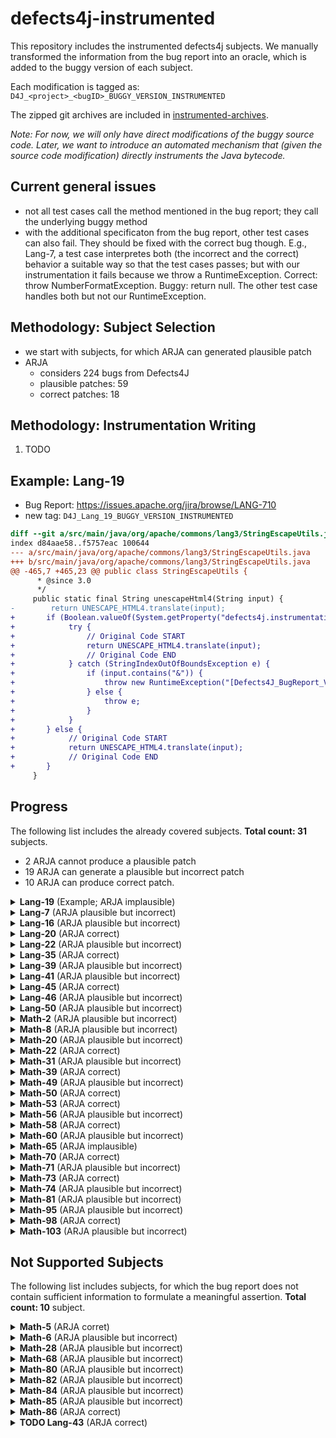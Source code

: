 # defects4j-instrumented

This repository includes the instrumented defects4j subjects. We manually transformed the information from the bug report into an oracle, which is added to the buggy version of each subject.

Each modification is tagged as: `D4J_<project>_<bugID>_BUGGY_VERSION_INSTRUMENTED`

The zipped git archives are included in [instrumented-archives](./instrumented-archives).

*Note: For now, we will only have direct modifications of the buggy source code. Later, we want to introduce an automated mechanism that (given the source code modification) directly instruments the Java bytecode.*

## Current general issues

* not all test cases call the method mentioned in the bug report; they call the underlying buggy method
* with the additional specificaton from the bug report, other test cases can also fail. They should be fixed with the correct bug though. E.g., Lang-7, a test case interpretes both (the incorrect and the correct) behavior a suitable way so that the test cases passes; but with our instrumentation it fails because we throw a RuntimeException. Correct: throw NumberFormatException. Buggy: return null. The other test case handles both but not our RuntimeException.

## Methodology: Subject Selection

* we start with subjects, for which ARJA can generated plausible patch
* ARJA
	* considers 224 bugs from Defects4J
	* plausible patches: 59
	* correct patches: 18

## Methodology: Instrumentation Writing

1. TODO

## Example: Lang-19

* Bug Report: https://issues.apache.org/jira/browse/LANG-710
* new tag: `D4J_Lang_19_BUGGY_VERSION_INSTRUMENTED`

```diff
diff --git a/src/main/java/org/apache/commons/lang3/StringEscapeUtils.java b/src/main/java/org/apache/commons/lang3/StringEscapeUtils.java
index d84aae58..f5757eac 100644
--- a/src/main/java/org/apache/commons/lang3/StringEscapeUtils.java
+++ b/src/main/java/org/apache/commons/lang3/StringEscapeUtils.java
@@ -465,7 +465,23 @@ public class StringEscapeUtils {
      * @since 3.0
      */
     public static final String unescapeHtml4(String input) {
-        return UNESCAPE_HTML4.translate(input);
+       if (Boolean.valueOf(System.getProperty("defects4j.instrumentation.enabled"))) {
+            try {
+                // Original Code START
+                return UNESCAPE_HTML4.translate(input);
+                // Original Code END
+            } catch (StringIndexOutOfBoundsException e) {
+                if (input.contains("&")) {
+                    throw new RuntimeException("[Defects4J_BugReport_Violation]");
+                } else {
+                    throw e;
+                }
+            }
+       } else {
+            // Original Code START
+            return UNESCAPE_HTML4.translate(input);
+            // Original Code END
+       }
     }
```

## Progress

The following list includes the already covered subjects. **Total count: 31** subjects.

* 2 ARJA cannot produce a plausible patch
* 19 ARJA can generate a plausible but incorrect patch
* 10 ARJA can produce correct patch.


<details>
<summary><b>Lang-19</b> (Example; ARJA implausible)</summary>

* Bug Report: https://issues.apache.org/jira/browse/LANG-710
* new tag: `D4J_Lang_19_BUGGY_VERSION_INSTRUMENTED`

```diff
diff --git a/src/main/java/org/apache/commons/lang3/StringEscapeUtils.java b/src/main/java/org/apache/commons/lang3/StringEscapeUtils.java
index d84aae58..f5757eac 100644
--- a/src/main/java/org/apache/commons/lang3/StringEscapeUtils.java
+++ b/src/main/java/org/apache/commons/lang3/StringEscapeUtils.java
@@ -465,7 +465,23 @@ public class StringEscapeUtils {
      * @since 3.0
      */
     public static final String unescapeHtml4(String input) {
-        return UNESCAPE_HTML4.translate(input);
+       if (Boolean.valueOf(System.getProperty("defects4j.instrumentation.enabled"))) {
+            try {
+                // Original Code START
+                return UNESCAPE_HTML4.translate(input);
+                // Original Code END
+            } catch (StringIndexOutOfBoundsException e) {
+                if (input.contains("&")) {
+                    throw new RuntimeException("[Defects4J_BugReport_Violation]");
+                } else {
+                    throw e;
+                }
+            }
+       } else {
+            // Original Code START
+            return UNESCAPE_HTML4.translate(input);
+            // Original Code END
+       }
     }
```

</details>

<details>
<summary><b>Lang-7</b> (ARJA plausible but incorrect)</summary>

* Bug Report: https://issues.apache.org/jira/browse/LANG-822
* new tag: `D4J_Lang_7_BUGGY_VERSION_INSTRUMENTED`

```diff
diff --git a/src/main/java/org/apache/commons/lang3/math/NumberUtils.java b/src/main/java/org/apache/commons/lang3/math/NumberUtils.java
index d49da7f4..c3c8bbde 100644
--- a/src/main/java/org/apache/commons/lang3/math/NumberUtils.java
+++ b/src/main/java/org/apache/commons/lang3/math/NumberUtils.java
@@ -443,6 +443,24 @@ public class NumberUtils {
      * @throws NumberFormatException if the value cannot be converted
      */
     public static Number createNumber(String str) throws NumberFormatException {
+        if (Boolean.valueOf(System.getProperty("defects4j.instrumentation.enabled"))) {
+            Number returnValue = null;
+            try {
+                returnValue = createNumber_original(str);
+            } catch (NumberFormatException e) {
+                throw e;
+            }
+
+            if (str != null && str.startsWith("--") && returnValue == null) {
+                throw new RuntimeException("[Defects4J_BugReport_Violation]");
+            }
+            return returnValue;
+        } else {
+            return createNumber_original(str);
+        }
+    }
+
+    public static Number createNumber_original(String str) throws NumberFormatException {
         if (str == null) {
             return null;
         }
```

</details>

<details>
<summary><b>Lang-16</b> (ARJA plausible but incorrect)</summary>

* Bug Report: https://issues.apache.org/jira/browse/LANG-746
* new tag: `D4J_Lang_16_BUGGY_VERSION_INSTRUMENTED`

```diff
diff --git a/src/main/java/org/apache/commons/lang3/math/NumberUtils.java b/src/main/java/org/apache/commons/lang3/math/NumberUtils.java
index 882358f2..39bffaeb 100644
--- a/src/main/java/org/apache/commons/lang3/math/NumberUtils.java
+++ b/src/main/java/org/apache/commons/lang3/math/NumberUtils.java
@@ -442,6 +442,27 @@ public class NumberUtils {
      * @throws NumberFormatException if the value cannot be converted
      */
     public static Number createNumber(String str) throws NumberFormatException {
+        if (Boolean.valueOf(System.getProperty("defects4j.instrumentation.enabled"))) {
+            try {
+                return createNumber_original(str);
+            } catch (NumberFormatException e) {
+                if (str != null && (str.startsWith("0X") || str.startsWith("-0X"))) {
+                    try {
+                        Integer.decode(str);
+                    } catch (NumberFormatException e_decode) {
+                        throw e;
+                    }
+                    throw new RuntimeException("[Defects4J_BugReport_Violation]");
+                } else {
+                    throw e;
+                }
+            }
+        } else {
+            return createNumber_original(str);
+        }
+    }
+
+    public static Number createNumber_original(String str) throws NumberFormatException {
         if (str == null) {
             return null;
         }
```

</details>

<details>
<summary><b>Lang-20</b> (ARJA correct)</summary>

* Bug Report: https://issues.apache.org/jira/browse/LANG-703
* new tag: `D4J_Lang_20_BUGGY_VERSION_INSTRUMENTED`

```diff
diff --git a/src/main/java/org/apache/commons/lang3/StringUtils.java b/src/main/java/org/apache/commons/lang3/StringUtils.java
index 3c2cf3f2..dde35b27 100644
--- a/src/main/java/org/apache/commons/lang3/StringUtils.java
+++ b/src/main/java/org/apache/commons/lang3/StringUtils.java
@@ -3227,6 +3227,18 @@ public class StringUtils {
      * @since 3.0 Changed signature to use varargs
      */
     public static <T> String join(T... elements) {
+        if (Boolean.valueOf(System.getProperty("defects4j.instrumentation.enabled"))) {
+            try {
+                return join_original(elements);
+            } catch (NullPointerException e) {
+                throw new RuntimeException("[Defects4J_BugReport_Violation]");
+            }
+        } else {
+            return join_original(elements);
+        }
+    }
+
+    public static <T> String join_original(T... elements) {
         return join(elements, null);
     }
```

</details>

<details>
<summary><b>Lang-22</b> (ARJA plausible but incorrect)</summary>

* Bug Report: https://issues.apache.org/jira/browse/LANG-662
* new tag: `D4J_Lang_22_BUGGY_VERSION_INSTRUMENTED`

```diff
diff --git a/src/main/java/org/apache/commons/lang3/math/Fraction.java b/src/main/java/org/apache/commons/lang3/math/Fraction.java
index b36a156a..b2dc787c 100644
--- a/src/main/java/org/apache/commons/lang3/math/Fraction.java
+++ b/src/main/java/org/apache/commons/lang3/math/Fraction.java
@@ -579,6 +579,19 @@ public final class Fraction extends Number implements Comparable<Fraction> {
      * @return the greatest common divisor, never zero
      */
     private static int greatestCommonDivisor(int u, int v) {
+        if (Boolean.valueOf(System.getProperty("defects4j.instrumentation.enabled"))) {
+            int returnValue;
+            returnValue = greatestCommonDivisor_original(u, v);
+            if (u == Integer.MIN_VALUE && v == 2 && returnValue != 2) {
+                throw new RuntimeException("[Defects4J_BugReport_Violation]");
+            }
+            return returnValue;
+        } else {
+            return greatestCommonDivisor_original(u, v);
+        }
+    }
+
+    private static int greatestCommonDivisor_original(int u, int v) {
         // From Commons Math:
         //if either operand is abs 1, return 1:
         if (Math.abs(u) <= 1 || Math.abs(v) <= 1) {
```

</details>

<details>
<summary><b>Lang-35</b> (ARJA correct)</summary>

* Bug Report: https://issues.apache.org/jira/browse/LANG-571
* new tag: `D4J_Lang_35_BUGGY_VERSION_INSTRUMENTED`
* [lang_35.diff](./instrumented-diffs/lang_35.diff)

</details>

<details>
<summary><b>Lang-39</b> (ARJA plausible but incorrect)</summary>

* Bug Report: https://issues.apache.org/jira/browse/LANG-552
* new tag: `D4J_Lang_39_BUGGY_VERSION_INSTRUMENTED`
* [lang_39.diff](./instrumented-diffs/lang_39.diff)

</details>

<details>
<summary><b>Lang-41</b> (ARJA plausible but incorrect)</summary>

* Bug Report: https://issues.apache.org/jira/browse/LANG-535
* new tag: `D4J_Lang_41_BUGGY_VERSION_INSTRUMENTED`
* [lang_41.diff](./instrumented-diffs/lang_41.diff)

</details>

<details>
<summary><b>Lang-45</b> (ARJA correct)</summary>

* Bug Report: https://issues.apache.org/jira/browse/LANG-419
* new tag: `D4J_Lang_45_BUGGY_VERSION_INSTRUMENTED`
* [lang_45.diff](./instrumented-diffs/lang_45.diff)

</details>

<details>
<summary><b>Lang-46</b> (ARJA plausible but incorrect)</summary>

* Bug Report: https://issues.apache.org/jira/browse/LANG-421
* new tag: `D4J_Lang_46_BUGGY_VERSION_INSTRUMENTED`
* [lang_46.diff](./instrumented-diffs/lang_46.diff)

</details>

<details>
<summary><b>Lang-50</b> (ARJA plausible but incorrect)</summary>

* Bug Report: https://issues.apache.org/jira/browse/LANG-368
* new tag: `D4J_Lang_50_BUGGY_VERSION_INSTRUMENTED`
* [lang_50.diff](./instrumented-diffs/lang_50.diff)

</details>



<details>
<summary><b>Math-2</b> (ARJA plausible but incorrect)</summary>

* Bug Report: https://issues.apache.org/jira/browse/MATH-1021
* new tag: `D4J_Math_2_BUGGY_VERSION_INSTRUMENTED`

```diff
diff --git a/src/main/java/org/apache/commons/math3/distribution/HypergeometricDistribution.java b/src/main/java/org/apache/commons/math3/distribution/HypergeometricDistribution.java
index 27691272f..59287e081 100644
--- a/src/main/java/org/apache/commons/math3/distribution/HypergeometricDistribution.java
+++ b/src/main/java/org/apache/commons/math3/distribution/HypergeometricDistribution.java
@@ -110,6 +110,19 @@ public class HypergeometricDistribution extends AbstractIntegerDistribution {
         this.sampleSize = sampleSize;
     }

+    @Override
+    public int sample() {
+        if (Boolean.valueOf(System.getProperty("defects4j.instrumentation.enabled"))) {
+            int returnValue = super.sample();
+            if (returnValue < this.getSupportLowerBound() || returnValue > this.getSupportUpperBound()) {
+                throw new RuntimeException("[Defects4J_BugReport_Violation]");
+            }
+            return returnValue;
+        } else {
+            return super.sample();
+        }
+    }
+
     /** {@inheritDoc} */
     public double cumulativeProbability(int x) {
         double ret;
```
</details>

<details>
<summary><b>Math-8</b> (ARJA plausible but incorrect)</summary>

* Bug Report: https://issues.apache.org/jira/browse/MATH-942
* new tag: `D4J_Math_8_BUGGY_VERSION_INSTRUMENTED`

```diff
diff --git a/src/main/java/org/apache/commons/math3/distribution/DiscreteDistribution.java b/src/main/java/org/apache/commons/math3/distribution/DiscreteDistribution.java
index 5cb0e4382..58c8b5b54 100644
--- a/src/main/java/org/apache/commons/math3/distribution/DiscreteDistribution.java
+++ b/src/main/java/org/apache/commons/math3/distribution/DiscreteDistribution.java
@@ -179,6 +179,26 @@ public class DiscreteDistribution<T> {
      * positive.
      */
     public T[] sample(int sampleSize) throws NotStrictlyPositiveException {
+        if (Boolean.valueOf(System.getProperty("defects4j.instrumentation.enabled"))) {
+            T[] resultValue = null;
+            try {
+                resultValue = sample_orig(sampleSize);
+            } catch (ArrayStoreException e) {
+                Class typeT = ((T) new Object()).getClass();
+                Object singletonObject = singletons.get(0);
+                if (typeT.isInstance(singletonObject) && !typeT.equals(singletonObject.getClass())) {
+                    throw new RuntimeException("[Defects4J_BugReport_Violation]");
+                } else {
+                    throw e;
+                }
+            }
+            return resultValue;
+        } else {
+            return sample_orig(sampleSize);
+        }
+    }
+
+    public T[] sample_orig(int sampleSize) throws NotStrictlyPositiveException {
         if (sampleSize <= 0) {
             throw new NotStrictlyPositiveException(LocalizedFormats.NUMBER_OF_SAMPLES,
                     sampleSize);
```
</details>

<details>
<summary><b>Math-20</b> (ARJA plausible but incorrect)</summary>

* Bug Report: https://issues.apache.org/jira/browse/MATH-864
* new tag: `D4J_Math_20_BUGGY_VERSION_INSTRUMENTED`

```diff
diff --git a/src/main/java/org/apache/commons/math3/optimization/direct/CMAESOptimizer.java b/src/main/java/org/apache/commons/math3/optimization/direct/CMAESOptimizer.java
index 4b7dbf6bb..7465d02ea 100644
--- a/src/main/java/org/apache/commons/math3/optimization/direct/CMAESOptimizer.java
+++ b/src/main/java/org/apache/commons/math3/optimization/direct/CMAESOptimizer.java
@@ -316,6 +316,21 @@ public class CMAESOptimizer
         this.generateStatistics = generateStatistics;
     }

+    @Override
+    public PointValuePair optimize(int maxEval, MultivariateFunction f, GoalType goalType, double[] startPoint,
+            double[] lower, double[] upper) {
+        if (Boolean.valueOf(System.getProperty("defects4j.instrumentation.enabled"))) {
+            PointValuePair resultValue = super.optimize(maxEval, f, goalType, startPoint, lower, upper);
+            if (resultValue.getPoint()[0] > upper[0]) {
+                throw new RuntimeException("[Defects4J_BugReport_Violation]");
+            } else {
+                return resultValue;
+            }
+        } else {
+            return super.optimize(maxEval, f, goalType, startPoint, lower, upper);
+        }
+    }
+
     /**
      * @return History of sigma values.
      */
```
</details>

<details>
<summary><b>Math-22</b> (ARJA correct)</summary>

* Bug Report: https://issues.apache.org/jira/browse/MATH-859
* new tag: `D4J_Math_22_BUGGY_VERSION_INSTRUMENTED`

```diff
diff --git a/src/main/java/org/apache/commons/math3/distribution/FDistribution.java b/src/main/java/org/apache/commons/math3/distribution/FDistribution.java
index 8b0993c4d..a66094077 100644
--- a/src/main/java/org/apache/commons/math3/distribution/FDistribution.java
+++ b/src/main/java/org/apache/commons/math3/distribution/FDistribution.java
@@ -126,6 +126,33 @@ public class FDistribution extends AbstractRealDistribution {
      * @since 2.1
      */
     public double density(double x) {
+        if (Boolean.valueOf(System.getProperty("defects4j.instrumentation.enabled"))) {
+            double returnValue = density_original(x);
+            double upperBound = getSupportUpperBound();
+            double lowerBound = getSupportLowerBound();
+            if (x == upperBound) {
+                boolean upperBoundRule = !isSupportUpperBoundInclusive() || !Double.isInfinite(returnValue) && !Double.isNaN(returnValue);
+                if (!upperBoundRule) {
+                    throw new RuntimeException("[Defects4J_BugReport_Violation]");
+                } else {
+                    return returnValue;
+                }
+            } else if (x == lowerBound) {
+                boolean lowerBoundRule = !isSupportLowerBoundInclusive() || !Double.isInfinite(returnValue) && !Double.isNaN(returnValue);
+                if (!lowerBoundRule) {
+                    throw new RuntimeException("[Defects4J_BugReport_Violation]");
+                } else {
+                    return returnValue;
+                }
+            } else {
+                return returnValue;
+            }
+        } else {
+            return density_original(x);
+        }
+    }
+
+    public double density_original(double x) {
         final double nhalf = numeratorDegreesOfFreedom / 2;
         final double mhalf = denominatorDegreesOfFreedom / 2;
         final double logx = FastMath.log(x);
diff --git a/src/main/java/org/apache/commons/math3/distribution/UniformRealDistribution.java b/src/main/java/org/apache/commons/math3/distribution/UniformRealDistribution.java
index 5d32f6ebf..179cd2adc 100644
--- a/src/main/java/org/apache/commons/math3/distribution/UniformRealDistribution.java
+++ b/src/main/java/org/apache/commons/math3/distribution/UniformRealDistribution.java
@@ -106,6 +106,33 @@ public class UniformRealDistribution extends AbstractRealDistribution {

     /** {@inheritDoc} */
     public double density(double x) {
+        if (Boolean.valueOf(System.getProperty("defects4j.instrumentation.enabled"))) {
+            double returnValue = density_original(x);
+            double upperBound = getSupportUpperBound();
+            double lowerBound = getSupportLowerBound();
+            if (x == upperBound) {
+                boolean upperBoundRule = !isSupportUpperBoundInclusive() || !Double.isInfinite(returnValue) && !Double.isNaN(returnValue);
+                if (!upperBoundRule) {
+                    throw new RuntimeException("[Defects4J_BugReport_Violation]");
+                } else {
+                    return returnValue;
+                }
+            } else if (x == lowerBound) {
+                boolean lowerBoundRule = !isSupportLowerBoundInclusive() || !Double.isInfinite(returnValue) && !Double.isNaN(ret
urnValue);
+                if (!lowerBoundRule) {
+                    throw new RuntimeException("[Defects4J_BugReport_Violation]");
+                } else {
+                    return returnValue;
+                }
+            } else {
+                return returnValue;
+            }
+        } else {
+            return density_original(x);
+        }
+    }
+
+    public double density_original(double x) {
         if (x < lower || x > upper) {
             return 0.0;
         }
```
</details>

<details>
<summary><b>Math-31</b> (ARJA plausible but incorrect)</summary>

* Bug Report: https://issues.apache.org/jira/browse/MATH-718
* new tag: `D4J_Math_31_BUGGY_VERSION_INSTRUMENTED`

```diff
diff --git a/src/main/java/org/apache/commons/math3/distribution/BinomialDistribution.java b/src/main/java/org/apache/commons/math3/distribution/BinomialDistribution.java
index 505b93f3b..a761347fc 100644
--- a/src/main/java/org/apache/commons/math3/distribution/BinomialDistribution.java
+++ b/src/main/java/org/apache/commons/math3/distribution/BinomialDistribution.java
@@ -18,6 +18,7 @@ package org.apache.commons.math3.distribution;

 import org.apache.commons.math3.exception.OutOfRangeException;
 import org.apache.commons.math3.exception.NotPositiveException;
+import org.apache.commons.math3.exception.NumberIsTooLargeException;
 import org.apache.commons.math3.exception.util.LocalizedFormats;
 import org.apache.commons.math3.special.Beta;
 import org.apache.commons.math3.util.FastMath;
@@ -59,6 +60,22 @@ public class BinomialDistribution extends AbstractIntegerDistribution {
         numberOfTrials = trials;
     }

+    @Override
+    public int inverseCumulativeProbability(final double p) throws OutOfRangeException {
+        if (Boolean.valueOf(System.getProperty("defects4j.instrumentation.enabled"))) {
+            int resultValue = super.inverseCumulativeProbability(p);
+            if (p == 0.5 && this.probabilityOfSuccess == 0.5) {
+                int expectedValue = (int) (numberOfTrials * 0.5);
+                if (resultValue < expectedValue - 1 || resultValue > expectedValue + 1) {
+                    throw new RuntimeException("[Defects4J_BugReport_Violation]");
+                }
+            }
+            return resultValue;
+        } else {
+            return super.inverseCumulativeProbability(p);
+        }
+    }
+
     /**
      * Access the number of trials for this distribution.
      *
```
</details>

<details>
<summary><b>Math-39</b> (ARJA correct)</summary>

* Bug Report: https://issues.apache.org/jira/browse/MATH-227
* new tag: `D4J_Math_39_BUGGY_VERSION_INSTRUMENTED`

```diff
diff --git a/src/main/java/org/apache/commons/math/ode/nonstiff/EmbeddedRungeKuttaIntegrator.java b/src/main/java/org/apache/commons/math/ode/nonstiff/EmbeddedRungeKuttaIntegrator.java
index 13ced27d7..f052bef23 100644
--- a/src/main/java/org/apache/commons/math/ode/nonstiff/EmbeddedRungeKuttaIntegrator.java
+++ b/src/main/java/org/apache/commons/math/ode/nonstiff/EmbeddedRungeKuttaIntegrator.java
@@ -248,6 +248,12 @@ public abstract class EmbeddedRungeKuttaIntegrator

         stepSize = hNew;

+        if (Boolean.valueOf(System.getProperty("defects4j.instrumentation.enabled"))) {
+            if (forward && stepStart + stepSize >= t || !forward && stepStart + stepSize <= t) {
+                throw new RuntimeException("[Defects4J_BugReport_Violation]");
+            }
+        }
+
         // next stages
         for (int k = 1; k < stages; ++k) {

```
</details>

<details>
<summary><b>Math-49</b> (ARJA plausible but incorrect)</summary>

* Bug Report: https://issues.apache.org/jira/browse/MATH-645
* new tag: `D4J_Math_49_BUGGY_VERSION_INSTRUMENTED`

```diff
diff --git a/src/main/java/org/apache/commons/math/linear/OpenMapRealVector.java b/src/main/java/org/apache/commons/math/linear/OpenMapRealVector.java
index 5db488466..19656d939 100644
--- a/src/main/java/org/apache/commons/math/linear/OpenMapRealVector.java
+++ b/src/main/java/org/apache/commons/math/linear/OpenMapRealVector.java
@@ -17,6 +17,7 @@
 package org.apache.commons.math.linear;

 import java.io.Serializable;
+import java.util.ConcurrentModificationException;

 import org.apache.commons.math.exception.MathArithmeticException;
 import org.apache.commons.math.exception.util.LocalizedFormats;
@@ -365,6 +366,20 @@ public class OpenMapRealVector extends AbstractRealVector

     /** {@inheritDoc} */
     public OpenMapRealVector ebeMultiply(RealVector v) {
+        if (Boolean.valueOf(System.getProperty("defects4j.instrumentation.enabled"))) {
+            OpenMapRealVector returnValue = null;
+            try {
+                returnValue = ebeMultiply_original(v);
+            } catch (ConcurrentModificationException e) {
+                throw new RuntimeException("[Defects4J_BugReport_Violation]");
+            }
+            return returnValue;
+        } else {
+            return ebeMultiply_original(v);
+        }
+    }
+
+    public OpenMapRealVector ebeMultiply_original(RealVector v) {
         checkVectorDimensions(v.getDimension());
         OpenMapRealVector res = new OpenMapRealVector(this);
         Iterator iter = res.entries.iterator();
```
</details>

<details>
<summary><b>Math-50</b> (ARJA correct)</summary>

* Bug Report: https://issues.apache.org/jira/browse/MATH-631
* new tag: `D4J_Math_50_BUGGY_VERSION_INSTRUMENTED`
* [math_50.diff](./instrumented-diffs/math_50.diff)

</details>

<details>
<summary><b>Math-53</b> (ARJA correct)</summary>

* Bug Report: https://issues.apache.org/jira/browse/MATH-618
* new tag: `D4J_Math_53_BUGGY_VERSION_INSTRUMENTED`
* [math_53.diff](./instrumented-diffs/math_53.diff)

</details>

<details>
<summary><b>Math-56</b> (ARJA plausible but incorrect)</summary>

* Bug Report: https://issues.apache.org/jira/browse/MATH-552
* new tag: `D4J_Math_56_BUGGY_VERSION_INSTRUMENTED`

```diff
diff --git a/src/main/java/org/apache/commons/math/util/MultidimensionalCounter.java b/src/main/java/org/apache/commons/math/util/MultidimensionalCounter.java
index 56c9ffebc..efb2647af 100644
--- a/src/main/java/org/apache/commons/math/util/MultidimensionalCounter.java
+++ b/src/main/java/org/apache/commons/math/util/MultidimensionalCounter.java
@@ -242,6 +242,12 @@ public class MultidimensionalCounter implements Iterable<Integer> {
         --idx;
         indices[last] = idx;

+        if (Boolean.valueOf(System.getProperty("defects4j.instrumentation.enabled"))) {
+            if (indices[last] != index - count) {
+                throw new RuntimeException("[Defects4J_BugReport_Violation]");
+            }
+        }
+
         return indices;
     }
```
</details>

<details>
<summary><b>Math-58</b> (ARJA correct)</summary>

* Bug Report: https://issues.apache.org/jira/browse/MATH-519
* new tag: `D4J_Math_58_BUGGY_VERSION_INSTRUMENTED`
* [math_58.diff](./instrumented-diffs/math_58.diff)

</details>

<details>
<summary><b>Math-60</b> (ARJA plausible but incorrect)</summary>

* Bug Report: https://issues.apache.org/jira/browse/MATH-414
* new tag: `D4J_Math_60_BUGGY_VERSION_INSTRUMENTED`

```diff
diff --git a/src/main/java/org/apache/commons/math/distribution/NormalDistributionImpl.java b/src/main/java/org/apache/commons/math/distribution/NormalDistributionImpl.java
index 0e124d852..f9649d5e5 100644
--- a/src/main/java/org/apache/commons/math/distribution/NormalDistributionImpl.java
+++ b/src/main/java/org/apache/commons/math/distribution/NormalDistributionImpl.java
@@ -122,6 +122,22 @@ public class NormalDistributionImpl extends AbstractContinuousDistribution
      * @throws MathException if the algorithm fails to converge
      */
     public double cumulativeProbability(double x) throws MathException {
+        if (Boolean.valueOf(System.getProperty("defects4j.instrumentation.enabled"))) {
+            try {
+                return cumulativeProbability_original(x);
+            } catch (org.apache.commons.math.ConvergenceException e) {
+                if (x < (mean - 20 * standardDeviation) || x > (mean + 20 * standardDeviation)) {
+                    throw new RuntimeException("[Defects4J_BugReport_Violation]");
+                } else {
+                    throw e;
+                }
+            }
+        } else {
+            return cumulativeProbability_original(x);
+        }
+    }
+
+    public double cumulativeProbability_original(double x) throws MathException {
         final double dev = x - mean;
         try {
         return 0.5 * (1.0 + Erf.erf((dev) /
```
</details>

<details>
<summary><b>Math-65</b> (ARJA implausible)</summary>

* Bug Report: https://issues.apache.org/jira/browse/MATH-377
* new tag: `D4J_Math_65_BUGGY_VERSION_INSTRUMENTED`

```diff
diff --git a/src/main/java/org/apache/commons/math/optimization/general/AbstractLeastSquaresOptimizer.java b/src/main/java/org/apache/commons/math/optimization/general/AbstractLeastSquaresOptimizer.java
index 30ebfff21..6f91c53a3 100644
--- a/src/main/java/org/apache/commons/math/optimization/general/AbstractLeastSquaresOptimizer.java
+++ b/src/main/java/org/apache/commons/math/optimization/general/AbstractLeastSquaresOptimizer.java
@@ -252,6 +252,19 @@ public abstract class AbstractLeastSquaresOptimizer implements DifferentiableMul
      * @return chi-square value
      */
     public double getChiSquare() {
+        if (Boolean.valueOf(System.getProperty("defects4j.instrumentation.enabled"))) {
+            double returnValue = getChiSquare_original();
+            if (getRMS() != Math.sqrt(returnValue / rows)) {
+                throw new RuntimeException("[Defects4J_BugReport_Violation]");
+            } else {
+                return returnValue;
+            }
+        } else {
+            return getChiSquare_original();
+        }
+    }
+
+    public double getChiSquare_original() {
         double chiSquare = 0;
         for (int i = 0; i < rows; ++i) {
             final double residual = residuals[i];
```
</details>

<details>
<summary><b>Math-70</b> (ARJA correct)</summary>

* Bug Report: https://issues.apache.org/jira/browse/MATH-369
* new tag: `D4J_Math_70_BUGGY_VERSION_INSTRUMENTED`
* [math_70.diff](./instrumented-diffs/math_70.diff)

</details>

<details>
<summary><b>Math-71</b> (ARJA plausible but incorrect)</summary>

* Bug Report: https://issues.apache.org/jira/browse/MATH-358
* new tag: `D4J_Math_71_BUGGY_VERSION_INSTRUMENTED`

```diff
diff --git a/src/main/java/org/apache/commons/math/ode/nonstiff/DormandPrince853Integrator.java b/src/main/java/org/apache/commons/math/ode/nonstiff/DormandPrince853Integrator.java
index 2d6b17e29..0198886ec 100644
--- a/src/main/java/org/apache/commons/math/ode/nonstiff/DormandPrince853Integrator.java
+++ b/src/main/java/org/apache/commons/math/ode/nonstiff/DormandPrince853Integrator.java
@@ -17,6 +17,9 @@

 package org.apache.commons.math.ode.nonstiff;

+import org.apache.commons.math.ode.DerivativeException;
+import org.apache.commons.math.ode.FirstOrderDifferentialEquations;
+import org.apache.commons.math.ode.IntegratorException;

 /**
  * This class implements the 8(5,3) Dormand-Prince integrator for Ordinary
@@ -235,6 +238,22 @@ public class DormandPrince853Integrator extends EmbeddedRungeKuttaIntegrator {
           minStep, maxStep, vecAbsoluteTolerance, vecRelativeTolerance);
   }

+  @Override
+  public double integrate(final FirstOrderDifferentialEquations equations,
+                          final double t0, final double[] y0,
+                          final double t, final double[] y)
+  throws DerivativeException, IntegratorException {
+      if (Boolean.valueOf(System.getProperty("defects4j.instrumentation.enabled"))) {
+          double finalT = super.integrate(equations, t0, y0, t, y);
+          if (finalT < t - 1.0e-6 || finalT > t + 1.0e-6) {
+              throw new RuntimeException("[Defects4J_BugReport_Violation]");
+          }
+          return finalT;
+      } else {
+          return super.integrate(equations, t0, y0, t, y);
+      }
+  }
+
   /** {@inheritDoc} */
   @Override
   public int getOrder() {
```
</details>

<details>
<summary><b>Math-73</b> (ARJA correct)</summary>

* Bug Report: https://issues.apache.org/jira/browse/MATH-343
* new tag: `D4J_Math_73_BUGGY_VERSION_INSTRUMENTED`
* [math_73.diff](./instrumented-diffs/math_73.diff)

</details>

<details>
<summary><b>Math-74</b> (ARJA plausible but incorrect)</summary>

* Bug Report: https://issues.apache.org/jira/browse/MATH-338
* new tag: `D4J_Math_71_BUGGY_VERSION_INSTRUMENTED`

```diff
diff --git a/src/main/java/org/apache/commons/math/ode/nonstiff/EmbeddedRungeKuttaIntegrator.java b/src/main/java/org/apache/commons/math/ode/nonstiff/EmbeddedRungeKuttaIntegrator.java
index 6f3e88358..d8b83d2c7 100644
--- a/src/main/java/org/apache/commons/math/ode/nonstiff/EmbeddedRungeKuttaIntegrator.java
+++ b/src/main/java/org/apache/commons/math/ode/nonstiff/EmbeddedRungeKuttaIntegrator.java
@@ -246,8 +246,26 @@ public abstract class EmbeddedRungeKuttaIntegrator
           if (vecAbsoluteTolerance == null) {
               scale = new double[y0.length];
               java.util.Arrays.fill(scale, scalAbsoluteTolerance);
+
+              if (Boolean.valueOf(System.getProperty("defects4j.instrumentation.enabled"))) {
+                  for (int i=0; i<scale.length; i++) {
+                      double yi = Math.max(Math.abs(y0[i]), Math.abs(y0[i]));
+                      if (scale[i] != scalAbsoluteTolerance + scalRelativeTolerance * yi) {
+                          throw new RuntimeException("[Defects4J_BugReport_Violation]");
+                      }
+                  }
+              }
             } else {
               scale = vecAbsoluteTolerance;
+
+              if (Boolean.valueOf(System.getProperty("defects4j.instrumentation.enabled"))) {
+                  for (int i=0; i<scale.length; i++) {
+                      double yi = Math.max(Math.abs(y0[i]), Math.abs(y0[i]));
+                      if (scale[i] != vecAbsoluteTolerance[i] + vecAbsoluteTolerance[i] * yi) {
+                          throw new RuntimeException("[Defects4J_BugReport_Violation]");
+                      }
+                  }
+              }
             }
           hNew = initializeStep(equations, forward, getOrder(), scale,
                                 stepStart, y, yDotK[0], yTmp, yDotK[1]);
```
</details>

<details>
<summary><b>Math-81</b> (ARJA plausible but incorrect)</summary>

* Bug Report: https://issues.apache.org/jira/browse/MATH-308
* new tag: `D4J_Math_81_BUGGY_VERSION_INSTRUMENTED`

```diff
diff --git a/src/main/java/org/apache/commons/math/linear/EigenDecompositionImpl.java b/src/main/java/org/apache/commons/math/linear/EigenDecompositionImpl.java
index 2d0d72f22..2c95c46ab 100644
--- a/src/main/java/org/apache/commons/math/linear/EigenDecompositionImpl.java
+++ b/src/main/java/org/apache/commons/math/linear/EigenDecompositionImpl.java
@@ -186,10 +186,21 @@ public class EigenDecompositionImpl implements EigenDecomposition {
      * @exception InvalidMatrixException (wrapping a {@link
      * org.apache.commons.math.ConvergenceException} if algorithm fails to converge
      */
-    public EigenDecompositionImpl(final double[] main, double[] secondary,
-            final double splitTolerance)
-        throws InvalidMatrixException {
+    public EigenDecompositionImpl(final double[] main, double[] secondary, final double splitTolerance)
+            throws InvalidMatrixException {
+        if (Boolean.valueOf(System.getProperty("defects4j.instrumentation.enabled"))) {
+            try {
+                this.init_original(main, secondary, splitTolerance);
+            } catch (ArrayIndexOutOfBoundsException e) {
+                throw new RuntimeException("[Defects4J_BugReport_Violation]");
+            }
+        } else {
+            this.init_original(main, secondary, splitTolerance);
+        }
+    }

+    private void init_original(final double[] main, double[] secondary, final double splitTolerance)
+            throws InvalidMatrixException {
         this.main      = main.clone();
         this.secondary = secondary.clone();
         transformer    = null;
```
</details>

<details>
<summary><b>Math-95</b> (ARJA plausible but incorrect)</summary>

* Bug Report: https://issues.apache.org/jira/browse/MATH-227
* new tag: `D4J_Math_95_BUGGY_VERSION_INSTRUMENTED`

```diff
diff --git a/src/java/org/apache/commons/math/distribution/FDistributionImpl.java b/src/java/org/apache/commons/math/distribution/FDistributionImpl.java
index e19e97aef..c7a09e90d 100644
--- a/src/java/org/apache/commons/math/distribution/FDistributionImpl.java
+++ b/src/java/org/apache/commons/math/distribution/FDistributionImpl.java
@@ -141,6 +141,20 @@ public class FDistributionImpl
      * @return initial domain value
      */
     protected double getInitialDomain(double p) {
+        if (Boolean.valueOf(System.getProperty("defects4j.instrumentation.enabled"))) {
+            double initial = getInitialDomain_original(p);
+            double lowerBound = getDomainLowerBound(p);
+            double upperBound = getDomainUpperBound(p);
+            if (initial < lowerBound || initial > upperBound) {
+                throw new RuntimeException("[Defects4J_BugReport_Violation]");
+            }
+            return initial;
+        } else {
+            return getInitialDomain_original(p);
+        }
+    }
+
+    protected double getInitialDomain_original(double p) {
         double ret;
         double d = getDenominatorDegreesOfFreedom();
             // use mean
```
</details>

<details>
<summary><b>Math-98</b> (ARJA correct)</summary>

* Bug Report: https://issues.apache.org/jira/browse/MATH-209
* new tag: `D4J_Math_98_BUGGY_VERSION_INSTRUMENTED`
* [math_98.diff](./instrumented-diffs/math_98.diff)

</details>


<details>
<summary><b>Math-103</b> (ARJA plausible but incorrect)</summary>

* Bug Report: https://issues.apache.org/jira/browse/MATH-167
* new tag: `D4J_Math_103_BUGGY_VERSION_INSTRUMENTED`

```diff
diff --git a/src/java/org/apache/commons/math/distribution/NormalDistributionImpl.java b/src/java/org/apache/commons/math/distribution/NormalDistributionImpl.java
index 02810e142..6ad17ac5b 100644
--- a/src/java/org/apache/commons/math/distribution/NormalDistributionImpl.java
+++ b/src/java/org/apache/commons/math/distribution/NormalDistributionImpl.java
@@ -106,6 +106,22 @@ public class NormalDistributionImpl extends AbstractContinuousDistribution
      * convergence exception is caught and 0 or 1 is returned.
      */
     public double cumulativeProbability(double x) throws MathException {
+        if (Boolean.parseBoolean(System.getProperty("defects4j.instrumentation.enabled"))) {
+            try {
+                return cumulativeProbability_original(x);
+            } catch (org.apache.commons.math.ConvergenceException e) {
+                if (x >= mean + 100 || x <= mean - 100) {
+                    throw new RuntimeException("[Defects4J_BugReport_Violation]");
+                } else {
+                    throw e;
+                }
+            }
+        } else {
+            return cumulativeProbability_original(x);
+        }
+    }
+
+    public double cumulativeProbability_original(double x) throws MathException {
             return 0.5 * (1.0 + Erf.erf((x - mean) /
                     (standardDeviation * Math.sqrt(2.0))));
     }
```
</details>




## Not Supported Subjects

The following list includes subjects, for which the bug report does not contain sufficient information to formulate a meaningful assertion. **Total count: 10** subject.

<details>
<summary><b>Math-5</b> (ARJA corret)</summary>

* Bug Report: https://issues.apache.org/jira/browse/MATH-934

→ only one failing test case, which is already added to the test suite in Defects4J

</details>

<details>
<summary><b>Math-6</b> (ARJA plausible but incorrect)</summary>

* Bug Report: https://issues.apache.org/jira/browse/MATH-949

> "The method LevenbergMarquardtOptimizer.getIterations() does not report the correct number of iterations; It always returns 0. A quick look at the code shows that only SimplexOptimizer calls BaseOptimizer.incrementEvaluationsCount()
> 
> I've put a test case below. Notice how the evaluations count is correctly incremented, but the iterations count is not."

The bug report says that the method always returns zero but does not say when it is correct and when it is incorrect. It provides a test case; however, this one is already included in the defects4j test suite.

</details>

<details>
<summary><b>Math-28</b> (ARJA plausible but incorrect)</summary>

* Bug Report: https://issues.apache.org/jira/browse/MATH-828

> SimplexSolver throws UnboundedSolutionException when trying to solve minimization linear programming problem. The number of exception thrown depends on the number of variables.

The bug report says that the `SimplexSolver` throws an `UnboundedSolutionException,` but it remains unclear when it is expected and when unexpected. So we might not be able to write a general oracle. Also the test throws a different exception: `MaxCountExceededException`. Both extend the `MathIllegalStateException`, which is expected *“if no solution fulfilling the constraints can be found in the allowed number of iterations”*.

</details>

<details>
<summary><b>Math-68</b> (ARJA plausible but incorrect)</summary>

* Bug Report: https://issues.apache.org/jira/browse/MATH-362

> LevenbergMarquardtOptimizer ignores the VectorialConvergenceChecker parameter passed to it. This makes it hard to specify custom stopping criteria for the optimizer.

→ The bug report does not provide enough information for an assertion.

</details>

<details>
<summary><b>Math-80</b> (ARJA plausible but incorrect)</summary>

* Bug Report: https://issues.apache.org/jira/browse/MATH-318

> Some results computed by EigenDecompositionImpl are wrong. The following case computed by Fortran Lapack fails with version 2.0

→ only one failing test case, which is already added to the test suite in Defects4J

</details>

<details>
<summary><b>Math-82</b> (ARJA plausible but incorrect)</summary>

* Bug Report: https://issues.apache.org/jira/browse/MATH-288

→ only one failing test case, which is already added to the test suite in Defects4J

</details>

<details>
<summary><b>Math-84</b> (ARJA plausible but incorrect)</summary>

* Bug Report: https://issues.apache.org/jira/browse/MATH-283

> MultiDirectional.iterateSimplex loops forever if the starting point is the correct solution.
> 

However, we cannot check for this. The class allows to set a maximum number of iterations, as done in the provided test case:

```java
multiDirectional.setMaxIterations(100);
multiDirectional.setMaxEvaluations(1000);
```

The provided test throws: `org.apache.commons.math.optimization.OptimizationException: org.apache.commons.math.MaxIterationsExceededException: Maximal number of iterations (100) exceeded`. However, but generally, this does not have to be a bug…

</details>

<details>
<summary><b>Math-85</b> (ARJA plausible but incorrect)</summary>

* Bug Report: https://issues.apache.org/jira/browse/MATH-280

The provided test case throws an `ConvergenceException`, which is generally not a bug. Without more information, we cannot formulate a general oracle. Looking at the developer-provided patch it gets clear that a `ConvergenceException` is not acceptable if `fa` or `fb` are `0`, but this information is **not** included in the report.

</details>

<details>
<summary><b>Math-86</b> (ARJA correct)</summary>

* Bug Report: https://issues.apache.org/jira/browse/MATH-274

> And it should throw an exception but it does not. I tested the matrix in R and R's cholesky decomposition method returns that the matrix is not symmetric positive definite.
> 

Condition for a check is not known; in fact this check is wrong in the current implementation and needs repair.

</details>

<details>
<summary><b>TODO Lang-43</b> (ARJA correct)</summary>

* Bug Report: https://issues.apache.org/jira/browse/LANG-477

→ needs check for OutOfMemoryError

→ code cannot be instrumented at the source code level because the method is defined in an non-accessible super class. Override is not possible because final.

</details>
